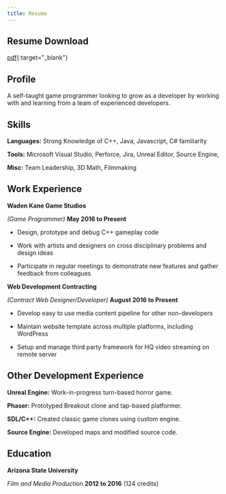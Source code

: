 ```yaml
---
title: Resume
---
```


## Resume Download
[pdf](/assets/Caleb_Smith_Programmer_Resume.pdf){:target="_blank"}


## Profile
A self-taught game programmer looking to grow as a developer by working with and learning from a team of experienced developers.


## Skills
**Languages:**  Strong Knowledge of C++,  Java,  Javascript,  C# familiarity

**Tools:**  Microsoft Visual Studio,  Perforce,  Jira,  Unreal Editor,  Source Engine,

**Misc:**  Team Leadership,  3D Math,  Filmmaking


## Work Experience


**Waden Kane Game Studios**

_(Game Programmer)_  **May 2016 to Present**

- Design, prototype and debug C++ gameplay code

- Work with artists and designers on cross disciplinary problems and design ideas

- Participate in regular meetings to demonstrate new features and gather feedback from colleagues


**Web Development Contracting**   

_(Contract Web Designer/Developer)_   **August 2016 to Present**

- Develop easy to use media content pipeline for other non-developers

- Maintain website template across multiple platforms, including WordPress

- Setup and manage third party framework for HQ video streaming on remote server


## Other Development Experience

**Unreal Engine:**  Work-in-progress turn-based horror game.

**Phaser:**  Prototyped Breakout clone and tap-based platformer.

**SDL/C++:**  Created classic game clones using custom engine.

**Source Engine:**  Developed maps and modified source code.


## Education

**Arizona State University**

_Film and Media Production_  **2012 to 2016**
(124 credits)
